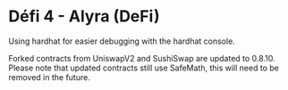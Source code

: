 # Défi 4 - Alyra (DeFi)

Using hardhat for easier debugging with the hardhat console.

Forked contracts from UniswapV2 and SushiSwap are updated to 0.8.10.
Please note that updated contracts still use SafeMath, this will need to be removed in the future.
